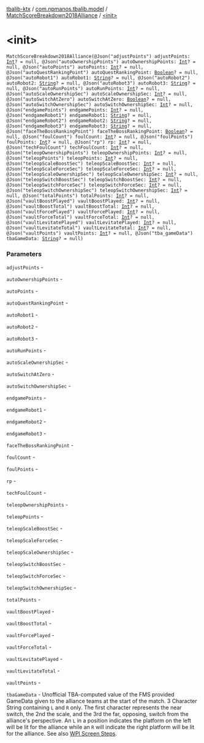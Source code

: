 [tbalib-ktx](../../index.md) / [com.npmanos.tbalib.model](../index.md) / [MatchScoreBreakdown2018Alliance](index.md) / [&lt;init&gt;](./-init-.md)

# &lt;init&gt;

`MatchScoreBreakdown2018Alliance(@Json("adjustPoints") adjustPoints: `[`Int`](https://kotlinlang.org/api/latest/jvm/stdlib/kotlin/-int/index.html)`? = null, @Json("autoOwnershipPoints") autoOwnershipPoints: `[`Int`](https://kotlinlang.org/api/latest/jvm/stdlib/kotlin/-int/index.html)`? = null, @Json("autoPoints") autoPoints: `[`Int`](https://kotlinlang.org/api/latest/jvm/stdlib/kotlin/-int/index.html)`? = null, @Json("autoQuestRankingPoint") autoQuestRankingPoint: `[`Boolean`](https://kotlinlang.org/api/latest/jvm/stdlib/kotlin/-boolean/index.html)`? = null, @Json("autoRobot1") autoRobot1: `[`String`](https://kotlinlang.org/api/latest/jvm/stdlib/kotlin/-string/index.html)`? = null, @Json("autoRobot2") autoRobot2: `[`String`](https://kotlinlang.org/api/latest/jvm/stdlib/kotlin/-string/index.html)`? = null, @Json("autoRobot3") autoRobot3: `[`String`](https://kotlinlang.org/api/latest/jvm/stdlib/kotlin/-string/index.html)`? = null, @Json("autoRunPoints") autoRunPoints: `[`Int`](https://kotlinlang.org/api/latest/jvm/stdlib/kotlin/-int/index.html)`? = null, @Json("autoScaleOwnershipSec") autoScaleOwnershipSec: `[`Int`](https://kotlinlang.org/api/latest/jvm/stdlib/kotlin/-int/index.html)`? = null, @Json("autoSwitchAtZero") autoSwitchAtZero: `[`Boolean`](https://kotlinlang.org/api/latest/jvm/stdlib/kotlin/-boolean/index.html)`? = null, @Json("autoSwitchOwnershipSec") autoSwitchOwnershipSec: `[`Int`](https://kotlinlang.org/api/latest/jvm/stdlib/kotlin/-int/index.html)`? = null, @Json("endgamePoints") endgamePoints: `[`Int`](https://kotlinlang.org/api/latest/jvm/stdlib/kotlin/-int/index.html)`? = null, @Json("endgameRobot1") endgameRobot1: `[`String`](https://kotlinlang.org/api/latest/jvm/stdlib/kotlin/-string/index.html)`? = null, @Json("endgameRobot2") endgameRobot2: `[`String`](https://kotlinlang.org/api/latest/jvm/stdlib/kotlin/-string/index.html)`? = null, @Json("endgameRobot3") endgameRobot3: `[`String`](https://kotlinlang.org/api/latest/jvm/stdlib/kotlin/-string/index.html)`? = null, @Json("faceTheBossRankingPoint") faceTheBossRankingPoint: `[`Boolean`](https://kotlinlang.org/api/latest/jvm/stdlib/kotlin/-boolean/index.html)`? = null, @Json("foulCount") foulCount: `[`Int`](https://kotlinlang.org/api/latest/jvm/stdlib/kotlin/-int/index.html)`? = null, @Json("foulPoints") foulPoints: `[`Int`](https://kotlinlang.org/api/latest/jvm/stdlib/kotlin/-int/index.html)`? = null, @Json("rp") rp: `[`Int`](https://kotlinlang.org/api/latest/jvm/stdlib/kotlin/-int/index.html)`? = null, @Json("techFoulCount") techFoulCount: `[`Int`](https://kotlinlang.org/api/latest/jvm/stdlib/kotlin/-int/index.html)`? = null, @Json("teleopOwnershipPoints") teleopOwnershipPoints: `[`Int`](https://kotlinlang.org/api/latest/jvm/stdlib/kotlin/-int/index.html)`? = null, @Json("teleopPoints") teleopPoints: `[`Int`](https://kotlinlang.org/api/latest/jvm/stdlib/kotlin/-int/index.html)`? = null, @Json("teleopScaleBoostSec") teleopScaleBoostSec: `[`Int`](https://kotlinlang.org/api/latest/jvm/stdlib/kotlin/-int/index.html)`? = null, @Json("teleopScaleForceSec") teleopScaleForceSec: `[`Int`](https://kotlinlang.org/api/latest/jvm/stdlib/kotlin/-int/index.html)`? = null, @Json("teleopScaleOwnershipSec") teleopScaleOwnershipSec: `[`Int`](https://kotlinlang.org/api/latest/jvm/stdlib/kotlin/-int/index.html)`? = null, @Json("teleopSwitchBoostSec") teleopSwitchBoostSec: `[`Int`](https://kotlinlang.org/api/latest/jvm/stdlib/kotlin/-int/index.html)`? = null, @Json("teleopSwitchForceSec") teleopSwitchForceSec: `[`Int`](https://kotlinlang.org/api/latest/jvm/stdlib/kotlin/-int/index.html)`? = null, @Json("teleopSwitchOwnershipSec") teleopSwitchOwnershipSec: `[`Int`](https://kotlinlang.org/api/latest/jvm/stdlib/kotlin/-int/index.html)`? = null, @Json("totalPoints") totalPoints: `[`Int`](https://kotlinlang.org/api/latest/jvm/stdlib/kotlin/-int/index.html)`? = null, @Json("vaultBoostPlayed") vaultBoostPlayed: `[`Int`](https://kotlinlang.org/api/latest/jvm/stdlib/kotlin/-int/index.html)`? = null, @Json("vaultBoostTotal") vaultBoostTotal: `[`Int`](https://kotlinlang.org/api/latest/jvm/stdlib/kotlin/-int/index.html)`? = null, @Json("vaultForcePlayed") vaultForcePlayed: `[`Int`](https://kotlinlang.org/api/latest/jvm/stdlib/kotlin/-int/index.html)`? = null, @Json("vaultForceTotal") vaultForceTotal: `[`Int`](https://kotlinlang.org/api/latest/jvm/stdlib/kotlin/-int/index.html)`? = null, @Json("vaultLevitatePlayed") vaultLevitatePlayed: `[`Int`](https://kotlinlang.org/api/latest/jvm/stdlib/kotlin/-int/index.html)`? = null, @Json("vaultLevitateTotal") vaultLevitateTotal: `[`Int`](https://kotlinlang.org/api/latest/jvm/stdlib/kotlin/-int/index.html)`? = null, @Json("vaultPoints") vaultPoints: `[`Int`](https://kotlinlang.org/api/latest/jvm/stdlib/kotlin/-int/index.html)`? = null, @Json("tba_gameData") tbaGameData: `[`String`](https://kotlinlang.org/api/latest/jvm/stdlib/kotlin/-string/index.html)`? = null)`

### Parameters

`adjustPoints` -

`autoOwnershipPoints` -

`autoPoints` -

`autoQuestRankingPoint` -

`autoRobot1` -

`autoRobot2` -

`autoRobot3` -

`autoRunPoints` -

`autoScaleOwnershipSec` -

`autoSwitchAtZero` -

`autoSwitchOwnershipSec` -

`endgamePoints` -

`endgameRobot1` -

`endgameRobot2` -

`endgameRobot3` -

`faceTheBossRankingPoint` -

`foulCount` -

`foulPoints` -

`rp` -

`techFoulCount` -

`teleopOwnershipPoints` -

`teleopPoints` -

`teleopScaleBoostSec` -

`teleopScaleForceSec` -

`teleopScaleOwnershipSec` -

`teleopSwitchBoostSec` -

`teleopSwitchForceSec` -

`teleopSwitchOwnershipSec` -

`totalPoints` -

`vaultBoostPlayed` -

`vaultBoostTotal` -

`vaultForcePlayed` -

`vaultForceTotal` -

`vaultLevitatePlayed` -

`vaultLevitateTotal` -

`vaultPoints` -

`tbaGameData` - Unofficial TBA-computed value of the FMS provided GameData given to the alliance teams at the start of the match. 3 Character String containing `L` and `R` only. The first character represents the near switch, the 2nd the scale, and the 3rd the far, opposing, switch from the alliance's perspective. An `L` in a position indicates the platform on the left will be lit for the alliance while an `R` will indicate the right platform will be lit for the alliance. See also [WPI Screen Steps](https://wpilib.screenstepslive.com/s/currentCS/m/getting_started/l/826278-2018-game-data-details).